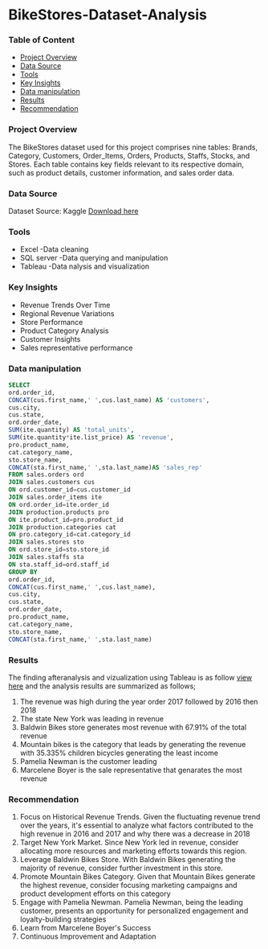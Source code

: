 # BikeStores-Dataset-Analysis

### Table of Content 

- [Project Overview](#project-verview)
- [Data Source](#data-source)
- [Tools](#tools)
- [Key Insights](#key-insights)
- [Data manipulation](#data-manipulation)
- [Results](#results)
- [Recommendation](#recommendation)

### Project Overview

The BikeStores dataset used for this project comprises nine tables: Brands, Category, Customers, Order_Items, Orders, Products, Staffs, Stocks, and Stores.
Each table contains key fields relevant to its respective domain, such as product details, customer information, and sales order data.

### Data Source
Dataset Source: Kaggle [Download here](https://www.kaggle.com/BikeStores)

### Tools
- Excel -Data cleaning
- SQL server -Data querying and manipulation
- Tableau -Data nalysis and visualization

### Key Insights
- Revenue Trends Over Time
- Regional Revenue Variations
- Store Performance
- Product Category Analysis
- Customer Insights
- Sales representative performance

### Data manipulation
```sql
SELECT
ord.order_id,
CONCAT(cus.first_name,' ',cus.last_name) AS 'customers',
cus.city,
cus.state,
ord.order_date,
SUM(ite.quantity) AS 'total_units',
SUM(ite.quantity*ite.list_price) AS 'revenue',
pro.product_name,
cat.category_name,
sto.store_name,
CONCAT(sta.first_name,' ',sta.last_name)AS 'sales_rep'
FROM sales.orders ord
JOIN sales.customers cus
ON ord.customer_id=cus.customer_id
JOIN sales.order_items ite
ON ord.order_id=ite.order_id
JOIN production.products pro
ON ite.product_id=pro.product_id
JOIN production.categories cat
ON pro.category_id=cat.category_id
JOIN sales.stores sto
ON ord.store_id=sto.store_id
JOIN sales.staffs sta
ON sta.staff_id=ord.staff_id
GROUP BY
ord.order_id,
CONCAT(cus.first_name,' ',cus.last_name),
cus.city,
cus.state,
ord.order_date,
pro.product_name,
cat.category_name,
sto.store_name,
CONCAT(sta.first_name,' ',sta.last_name)
```

### Results
The finding afteranalysis and vizualization using Tableau is as follow [view here](https://public.tableau.com/app/profile/dennis.shanana/viz/BikeStoresDashboard2/Dashboard1?publish=yes) and the analysis results are summarized as follows;
1. The revenue was high during the year order 2017 followed by 2016 then 2018
2. The state New York was leading in revenue 
3. Baldwin Bikes store generates most revenue with 67.91% of the total revenue
4. Mountain bikes is the category that leads by generating the revenue with 35.335% children bicycles generating the least income
5. Pamelia Newman is the customer leading 
6. Marcelene Boyer is the sale representative that genarates the most revenue

### Recommendation
1. Focus on Historical Revenue Trends. Given the fluctuating revenue trend over the years, it's essential to analyze what factors contributed to the high revenue in 2016 and 2017 and why there was a decrease in 2018
2. Target New York Market. Since New York led in revenue, consider allocating more resources and marketing efforts towards this region. 
3. Leverage Baldwin Bikes Store. With Baldwin Bikes generating the majority of revenue, consider further investment in this store.
4. Promote Mountain Bikes Category. Given that Mountain Bikes generate the highest revenue, consider focusing marketing campaigns and product development efforts on this category
5. Engage with Pamelia Newman. Pamelia Newman, being the leading customer, presents an opportunity for personalized engagement and loyalty-building strategies
6. Learn from Marcelene Boyer's Success
7. Continuous Improvement and Adaptation


